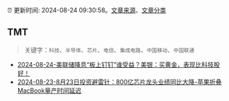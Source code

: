:alarm_clock: 更新时间: 2024-08-24 09:30:58。[文章来源](/README.md)、[文章分类](/TAGS.md)

## TMT


> 关键字：`科技`、`半导体`、`芯片`、`电信`、`集成电路`、`中国移动`、`中国联通`



- [2024-08-24-美联储降息“板上钉钉”谁受益？美银：买黄金，表现比科技股好！](https://www.cls.cn/detail/1775131) 
- [2024-08-23-8月23日投资避雷针：800亿芯片龙头业绩同比大降-苹果折叠MacBook量产时间延迟](https://www.cls.cn/detail/1773478) 
